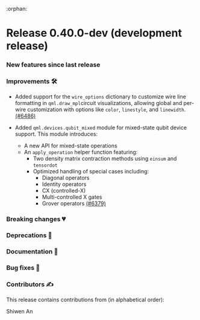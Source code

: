 :orphan:

# Release 0.40.0-dev (development release)

<h3>New features since last release</h3>

<h3>Improvements 🛠</h3>

* Added support for the `wire_options` dictionary to customize wire line formatting in `qml.draw_mpl`circuit visualizations, allowing global and per-wire customization with options like `color`, `linestyle`, and `linewidth`.
[(#6486)](https://github.com/PennyLaneAI/pennylane/pull/6486)

* Added `qml.devices.qubit_mixed` module for mixed-state qubit device support. This module introduces:
  - A new API for mixed-state operations
  - An `apply_operation` helper function featuring:
    - Two density matrix contraction methods using `einsum` and `tensordot`
    - Optimized handling of special cases including:
      - Diagonal operators
      - Identity operators 
      - CX (controlled-X)
      - Multi-controlled X gates
      - Grover operators
  [(#6379)](https://github.com/PennyLaneAI/pennylane/pull/6379)

<h3>Breaking changes 💔</h3>

<h3>Deprecations 👋</h3>

<h3>Documentation 📝</h3>

<h3>Bug fixes 🐛</h3>

<h3>Contributors ✍️</h3>

This release contains contributions from (in alphabetical order):

Shiwen An